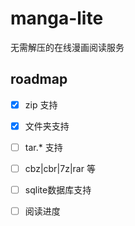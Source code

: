 # manga-lite

无需解压的在线漫画阅读服务

## roadmap
- [x] zip 支持
- [x] 文件夹支持
- [ ] tar.* 支持
- [ ] cbz|cbr|7z|rar 等
- [ ] sqlite数据库支持
- [ ] 阅读进度

